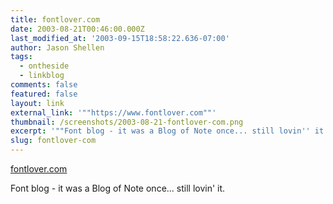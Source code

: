 ```yaml
---
title: fontlover.com
date: 2003-08-21T00:46:00.000Z
last_modified_at: '2003-09-15T18:58:22.636-07:00'
author: Jason Shellen
tags:
  - ontheside
  - linkblog
comments: false
featured: false
layout: link
external_link: '""https://www.fontlover.com""'
thumbnail: /screenshots/2003-08-21-fontlover-com.png
excerpt: '""Font blog - it was a Blog of Note once... still lovin'' it....""'
slug: fontlover-com
---
```


[fontlover.com](https://www.fontlover.com)

Font blog - it was a Blog of Note once... still lovin' it.
